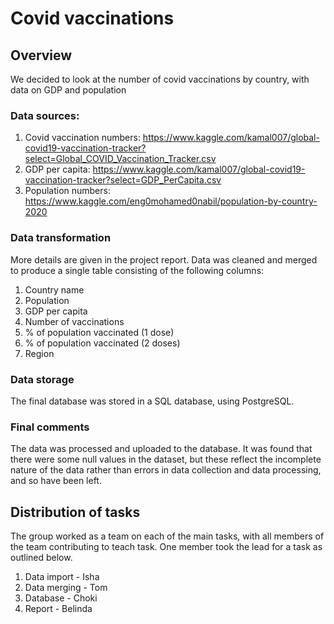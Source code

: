 # Covid vaccinations

## Overview
We decided to look at the number of covid vaccinations by country, with data on GDP and population

### Data sources:
1. Covid vaccination numbers: https://www.kaggle.com/kamal007/global-covid19-vaccination-tracker?select=Global_COVID_Vaccination_Tracker.csv
2. GDP per capita: https://www.kaggle.com/kamal007/global-covid19-vaccination-tracker?select=GDP_PerCapita.csv
3. Population numbers: https://www.kaggle.com/eng0mohamed0nabil/population-by-country-2020

### Data transformation
More details are given in the project report. Data was cleaned and merged to produce a single table consisting of the following columns:
1. Country name
2. Population
3. GDP per capita
4. Number of vaccinations
5. % of population vaccinated (1 dose)
6. % of population vaccinated (2 doses)
7. Region

### Data storage
The final database was stored in a SQL database, using PostgreSQL.

### Final comments
The data was processed and uploaded to the database. It was found that there were some null values in the dataset, but these reflect the incomplete nature of the data rather than errors in data collection and data processing, and so have been left.

## Distribution of tasks
The group worked as a team on each of the main tasks, with all members of the team contributing to teach task. One member took the lead for a task as outlined below.

1. Data import - Isha
2. Data merging - Tom
3. Database - Choki
4. Report - Belinda

